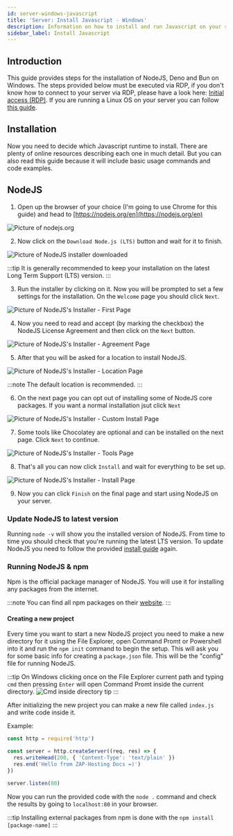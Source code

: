```yaml
---
id: server-windows-javascript
title: 'Server: Install Javascript - Windows'
description: Information on how to install and run Javascript on your server from ZAP-Hosting.com - ZAP-Hosting.com documentation
sidebar_label: Install Javascript
---
```


## Introduction

This guide provides steps for the installation of NodeJS, Deno and Bun on Windows. The steps provided below must be executed via RDP, if you don't know how to connect to your server via RDP, please have a look here: [Initial access (RDP)](https://zap-hosting.com/guides/docs/vserver-windows-userdp). If you are running a Linux OS on your server you can follow [this guide](https://zap-hosting.com/guides/docs/server-linux-javascript).

## Installation

Now you need to decide which Javascript runtime to install. There are plenty of online resources describing each one in much detail. But you can also read this guide because it will include basic usage commands and code examples.

## NodeJS

1. Open up the browser of your choice (I'm going to use Chrome for this guide) and head to [https://nodejs.org/en](https://nodejs.org/en)

![Picture of nodejs.org](https://imgur.com/yGkI21n.png)

2. Now click on the `Download Node.js (LTS)` button and wait for it to finish.

![Picture of NodeJS installer downloaded](https://imgur.com/i9ZMP9L.png)

:::tip
It is generally recommended to keep your installation on the latest Long Term Support (LTS) version.
:::

3. Run the installer by clicking on it. Now you will be prompted to set a few settings for the installation. On the `Welcome` page you should click `Next`.

![Picture of NodeJS's Installer - First Page](https://imgur.com/DJzVIRM.png)

4. Now you need to read and accept (by marking the checkbox) the NodeJS License Agreement and then click on the `Next` button.

![Picture of NodeJS's Installer - Agreement Page](https://imgur.com/eUfK86B.png)

5. After that you will be asked for a location to install NodeJS.

![Picture of NodeJS's Installer - Location Page](https://imgur.com/QUInz5M.png)

:::note
The default location is recommended.
:::

6. On the next page you can opt out of installing some of NodeJS core packages. If you want a normal installation jsut click `Next`

![Picture of NodeJS's Installer - Custom Install Page](https://imgur.com/Ereqity.png)

7. Some tools like Chocolatey are optional and can be installed on the next page. Click `Next` to continue.

![Picture of NodeJS's Installer - Tools Page](https://imgur.com/biFFXfn.png)

8. That's all you can now click `Install` and wait for everything to be set up.

![Picture of NodeJS's Installer - Install Page](https://imgur.com/Nxl3553.png)

9. Now you can click `Finish` on the final page and start using NodeJS on your server.

### Update NodeJS to latest version

Running `node -v` will show you the installed version of NodeJS. From time to time you should check that you're running the latest LTS version. To update NodeJS you need to follow the provided [install guide](https://zap-hosting.com/guides/docs/server-windows-javascript#nodejs) again.

### Running NodeJS & npm

Npm is the official package manager of NodeJS. You will use it for installing any packages from the internet.

:::note
You can find all npm packages on their [website](https://www.npmjs.com/).
:::

#### Creating a new project

Every time you want to start a new NodeJS project you need to make a new directory for it using the File Explorer, open Command Promt or Powershell into it and run the `npm init` command to begin the setup. This will ask you for some basic info for creating a `package.json` file. This will be the "config" file for running NodeJS.

:::tip
On Windows clicking once on the File Explorer current path and typing `cmd` then pressing `Enter` will open Command Promt inside the current directory.
![Cmd inside directory tip](https://imgur.com/61sWPoe.png)
:::

After initializing the new project you can make a new file called `index.js` and write code inside it.

Example:

```js
const http = require('http')

const server = http.createServer((req, res) => {
  res.writeHead(200, { 'Content-Type': 'text/plain' })
  res.end('Hello from ZAP-Hosting Docs =)')
})

server.listen(80)
```

Now you can run the provided code with the `node .` command and check the results by going to `localhost:80` in your browser.

:::tip
Installing external packages from npm is done with the `npm install [package-name]`
:::
